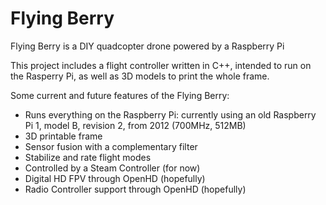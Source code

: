 # Flying Berry
Flying Berry is a DIY quadcopter drone powered by a Raspberry Pi

This project includes a flight controller written in C++, intended to run on the
Rasperry Pi, as well as 3D models to print the whole frame.

Some current and future features of the Flying Berry:
- Runs everything on the Raspberry Pi: currently using an old Raspberry Pi 1, model B, revision 2, from 2012 (700MHz, 512MB)
- 3D printable frame
- Sensor fusion with a complementary filter
- Stabilize and rate flight modes
- Controlled by a Steam Controller (for now)
- Digital HD FPV through OpenHD (hopefully)
- Radio Controller support through OpenHD (hopefully)

